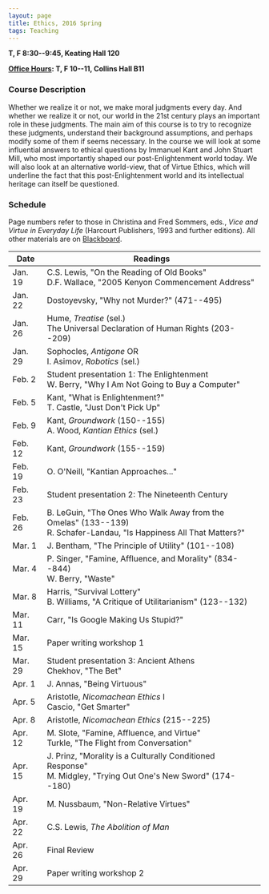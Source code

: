 ```yaml
---
layout: page
title: Ethics, 2016 Spring
tags: Teaching
---
```


__T, F 8:30--9:45, Keating Hall 120__

__[Office Hours](http://ztoth.youcanbook.me): T, F 10--11, Collins Hall B11__

### Course Description

Whether we realize it or not, we make moral judgments every day. And whether we realize it or not, our world in the 21st century plays an important role in these judgments. The main aim of this course is to try to recognize these judgments, understand their background assumptions, and perhaps modify some of them if seems necessary. In the course we will look at some influential answers to ethical questions by Immanuel Kant and John Stuart Mill, who most importantly shaped our post-Enlightenment world today. We will also look at an alternative world-view, that of Virtue Ethics, which will underline the fact that this post-Enlightenment world and its intellectual heritage can itself be questioned.

### Schedule

Page numbers refer to those in Christina and Fred Sommers, eds., *Vice and Virtue in Everyday Life* (Harcourt Publishers, 1993 and further editions). All other materials are on [Blackboard](https://fordham.blackboard.com).

| Date | Readings |
| --- | ---- |
| Jan. 19 | C.S. Lewis, "On the Reading of Old Books" <br/> D.F. Wallace, "2005 Kenyon Commencement Address" |
| Jan. 22 | Dostoyevsky, "Why not Murder?" (471--495) |
| Jan. 26 | Hume, *Treatise* (sel.) <br/> The Universal Declaration of Human Rights (203--209) |
| Jan. 29 | Sophocles, *Antigone* OR <br/> I. Asimov, *Robotics* (sel.) |
| Feb. 2 | Student presentation 1: The Enlightenment <br/> W. Berry, "Why I Am Not Going to Buy a Computer" |
| Feb. 5 | Kant, "What is Enlightenment?" <br/> T. Castle, "Just Don't Pick Up" |
| Feb. 9 | Kant, *Groundwork* (150--155) <br/> A. Wood, *Kantian Ethics* (sel.) |
| Feb. 12 | Kant, *Groundwork* (155--159) |
| Feb. 19 | O. O'Neill, "Kantian Approaches..." |
| Feb. 23 | Student presentation 2: The Nineteenth Century |
| Feb. 26 | B. LeGuin, "The Ones Who Walk Away from the Omelas" (133--139) <br/> R. Schafer-Landau, "Is Happiness All That Matters?"|
| Mar. 1 | J. Bentham, "The Principle of Utility" (101--108) |
| Mar. 4 | P. Singer, "Famine, Affluence, and Morality" (834--844) <br/> W. Berry, "Waste" |
| Mar. 8 | Harris, "Survival Lottery" <br/> B. Williams, "A Critique of Utilitarianism" (123--132) |
| Mar. 11 | Carr, "Is Google Making Us Stupid?" |
| Mar. 15 | Paper writing workshop 1 |
| Mar. 29 | Student presentation 3: Ancient Athens <br/> Chekhov, "The Bet" |
| Apr. 1 | J. Annas, "Being Virtuous" |
| Apr. 5 | Aristotle, *Nicomachean Ethics* I <br/> Cascio, "Get Smarter" |
| Apr. 8 | Aristotle, *Nicomachean Ethics*  (215--225) |
| Apr. 12 | M. Slote, "Famine, Affluence, and Virtue" <br/> Turkle, "The Flight from Conversation" |
| Apr. 15 | J. Prinz, "Morality is a Culturally Conditioned Response" <br/> M. Midgley, "Trying Out One's New Sword" (174--180) |
| Apr. 19 | M. Nussbaum, "Non-Relative Virtues" |
| Apr. 22 | C.S. Lewis, *The Abolition of Man* |
| Apr. 26 | Final Review |
| Apr. 29 | Paper writing workshop 2 |
